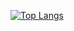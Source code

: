 [![Top Langs](https://github-readme-stats.vercel.app/api/top-langs/?username=Gust4v1n)](https://github.com/Gust4v1n/Aula-Readme)